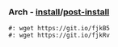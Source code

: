 ### Arch - [install](arch-install.sh)/[post-install](arch-post-install.sh)
    #: wget https://git.io/fjkB5
    #: wget https://git.io/fjkRv
